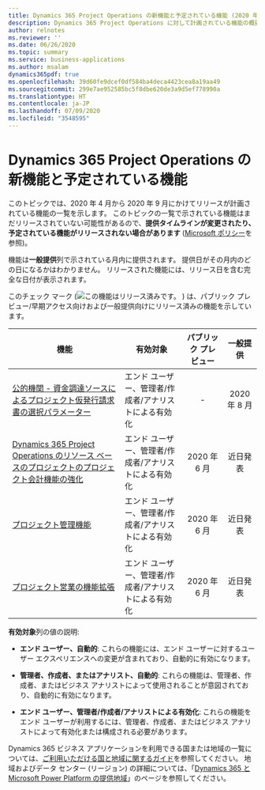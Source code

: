 ```yaml
---
title: Dynamics 365 Project Operations の新機能と予定されている機能 (2020 年リリース ウェーブ 1)
description: Dynamics 365 Project Operations に対して計画されている機能の概要。
author: relnotes
ms.reviewer: ''
ms.date: 06/26/2020
ms.topic: summary
ms.service: business-applications
ms.author: msalam
dynamics365pdf: true
ms.openlocfilehash: 39d60fe9dcef0df584ba4deca4423cea8a19aa49
ms.sourcegitcommit: 299e7ae952585bc5f8dbe620de3a9d5ef778990a
ms.translationtype: HT
ms.contentlocale: ja-JP
ms.lasthandoff: 07/09/2020
ms.locfileid: "3548595"
---
```

# <a name="whats-new-and-planned-for-dynamics-365-project-operations"></a>Dynamics 365 Project Operations の新機能と予定されている機能

このトピックでは、2020 年 4 月から 2020 年 9 月にかけてリリースが計画されている機能の一覧を示します。 このトピックの一覧で示されている機能はまだリリースされていない可能性があるので、**提供タイムラインが変更されたり、予定されている機能がリリースされない場合があります** ([Microsoft ポリシー](https://go.microsoft.com/fwlink/p/?linkid=2007332)を参照)。

機能は**一般提供**列で示されている月内に提供されます。 提供日がその月内のどの日になるかはわかりません。 リリースされた機能には、リリース日を含む完全な日付が表示されます。

このチェック マーク (![この機能はリリース済みです。](/dynamics365-release-plan/media/green-checkmark.png "この機能はリリース済みです。") ) は、パブリック プレビュー/早期アクセス向けおよび一般提供向けにリリース済みの機能を示しています。

| 機能    | 有効対象    |  パブリック プレビュー |  一般提供 | 
| ---------- |---------------- | :---------------: |:--------------: |
| [公的機関 - 資金調達ソースによるプロジェクト仮発行請求書の選択パラメーター](public-sector--project-invoice-proposal-selection-parameter-funding-source.md) | エンド ユーザー、管理者/作成者/アナリストによる有効化| -|2020 年 8 月 | 
| [Dynamics 365 Project Operations のリソース ベースのプロジェクトのプロジェクト会計機能の強化](enhanced-project-accounting-capabilities-resource-based-project-dynamics-365-project-operations.md) | エンド ユーザー、管理者/作成者/アナリストによる有効化| 2020 年 6 月|近日発表 | 
| [プロジェクト管理機能](project-management-capabilities.md) | エンド ユーザー、管理者/作成者/アナリストによる有効化| 2020 年 6 月|近日発表 | 
| [プロジェクト営業の機能拡張](project-sales-enhancements.md) | エンド ユーザー、管理者/作成者/アナリストによる有効化| 2020 年 6 月|近日発表 | 

**有効対象**列の値の説明:

- **エンド ユーザー、自動的**: これらの機能には、エンド ユーザーに対するユーザー エクスペリエンスへの変更が含まれており、自動的に有効になります。

- **管理者、作成者、またはアナリスト、自動的**: これらの機能は、管理者、作成者、またはビジネス アナリストによって使用されることが意図されており、自動的に有効になります。

- **エンド ユーザー、管理者/作成者/アナリストによる有効化**: これらの機能をエンド ユーザーが利用するには、管理者、作成者、またはビジネス アナリストによって有効化または構成される必要があります。

Dynamics 365 ビジネス アプリケーションを利用できる国または地域の一覧については、[ご利用いただける国と地域に関するガイド](https://aka.ms/dynamics_365_international_availability_deck)を参照してください。 地域およびデータ センター (リージョン) の詳細については、「[Dynamics 365 と Microsoft Power Platform の提供地域](https://aka.ms/BusinessAppsGeoAvailability)」のページを参照してください。
